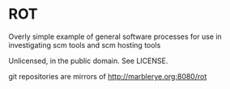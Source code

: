 ROT
===

Overly simple example of general software processes for use in investigating
scm tools and scm hosting tools

Unlicensed, in the public domain.  See LICENSE.

git repositories are mirrors of http://marblerye.org:8080/rot

